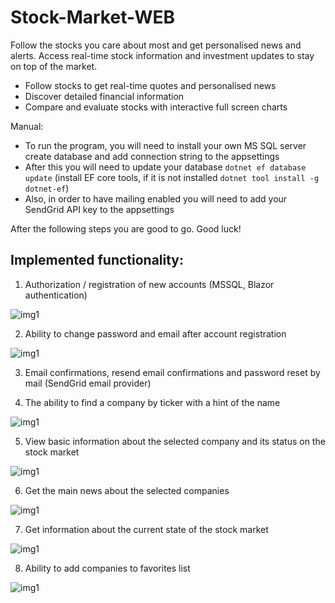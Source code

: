# Stock-Market-WEB

Follow the stocks you care about most and get personalised news and alerts. Access real-time stock information and investment updates to stay on top of the market.
- Follow stocks to get real-time quotes and personalised news
- Discover detailed financial information
- Compare and evaluate stocks with interactive full screen charts

Manual:
- To run the program, you will need to install your own MS SQL server create database and add connection string to the appsettings
- After this you will need to update your database ```dotnet ef database update``` (install EF core tools, if it is not installed ```dotnet tool install -g dotnet-ef```)
- Also, in order to have mailing enabled you will need to add your SendGrid API key to the appsettings

After the following steps you are good to go. Good luck!


## Implemented functionality: 

1. Authorization / registration of new accounts (MSSQL, Blazor authentication)

![img1](https://i.ibb.co/DRy4F5h/1.png)


2. Ability to change password and email after account registration

![img1](https://i.ibb.co/HK6NR39/4.png)


3. Email confirmations, resend email confirmations and password reset by mail (SendGrid email provider)


4. The ability to find a company by ticker with a hint of the name

![img1](https://i.ibb.co/0D9tVTD/3.png)


5. View basic information about the selected company and its status on the stock market

![img1](https://i.ibb.co/kKDs8wm/2.png)


6. Get the main news about the selected companies

![img1](https://i.ibb.co/1s69DTg/5.png)


7. Get information about the current state of the stock market

![img1](https://i.ibb.co/rGQPj5w/6.png)


8. Ability to add companies to favorites list

![img1](https://i.ibb.co/wWLcdY3/7.png)
